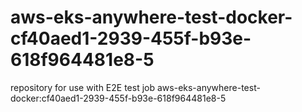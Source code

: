 # aws-eks-anywhere-test-docker-cf40aed1-2939-455f-b93e-618f964481e8-5
repository for use with E2E test job aws-eks-anywhere-test-docker:cf40aed1-2939-455f-b93e-618f964481e8-5
